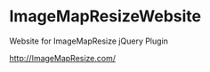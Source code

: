 ImageMapResizeWebsite
=====================

Website for ImageMapResize jQuery Plugin

http://ImageMapResize.com/